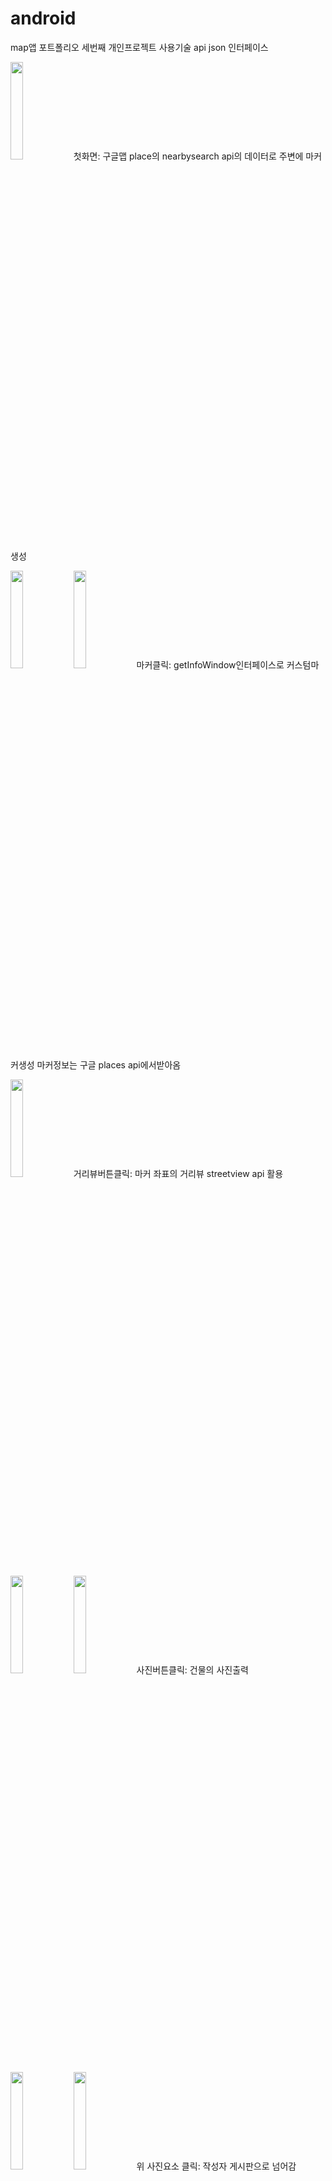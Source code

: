# android
map앱 포트폴리오 세번째 개인프로젝트  사용기술 api json 인터페이스


<img src="https://user-images.githubusercontent.com/48806275/129306883-81b86ff3-f941-4f7e-8cff-52ff4e8a4427.png " width="20%" height="20%"/>첫화면: 구글맵 place의 nearbysearch api의 데이터로 주변에 마커 생성


<img src="https://user-images.githubusercontent.com/48806275/129306889-a31397b8-abad-4e70-a5f6-81e939881219.png" width="20%" height="20%"/><img src="https://user-images.githubusercontent.com/48806275/129306892-43f707db-b50a-4bd8-8eb5-deb5d232b9dd.png" width="20%" height="20%"/>마커클릭: getInfoWindow인터페이스로 커스텀마커생성 마커정보는 구글 places api에서받아옴


<img src="https://user-images.githubusercontent.com/48806275/129306893-f39ebb8f-e320-4e7f-872a-ba386cda1dbc.png" width="20%" height="20%"/>거리뷰버튼클릭: 마커 좌표의 거리뷰 streetview api 활용

<img src="https://user-images.githubusercontent.com/48806275/129306895-4c8b010b-6b81-4611-afae-dca7f23f2a4e.png" width="20%" height="20%"/><img src="https://user-images.githubusercontent.com/48806275/129306897-ae4b0991-61e9-4d0a-8d13-c361c7bd9a18.png" width="20%" height="20%"/>사진버튼클릭: 건물의 사진출력

<img src="https://user-images.githubusercontent.com/48806275/129306900-93d07785-b0a1-43f4-903c-c206c2dcfe41.png" width="20%" height="20%"/><img src="https://user-images.githubusercontent.com/48806275/129306902-fce0860b-d2a0-46e3-ad93-a358a223b37d.png" width="20%" height="20%"/>위 사진요소 클릭: 작성자 게시판으로 넘어감

<img src="https://user-images.githubusercontent.com/48806275/129306905-2d2aa08e-d1ae-4870-bd74-51acec6e0fc5.png" width="20%" height="20%"/>전화버튼클릭

<img src="https://user-images.githubusercontent.com/48806275/129306907-f0bcdc70-2bb5-46e3-95fe-db2842077903.png" width="20%" height="20%"/><img src="https://user-images.githubusercontent.com/48806275/129306911-ec0d69ca-afef-4c01-aaa8-87101db498e8.png" width="20%" height="20%"/>홈페이지버튼클릭

<img src="https://user-images.githubusercontent.com/48806275/129308795-a8ce25f8-8f33-4e2a-924e-0a994559558d.png" width="20%" height="20%"/>아무곳에 맵클릭:해당 좌표에 마커생성 geocoder활용

<img src="https://user-images.githubusercontent.com/48806275/129309199-ccd9c39f-0772-4bb9-ade4-d5a0d5c46722.png " width="20%" height="20%"/><img src="https://user-images.githubusercontent.com/48806275/129309202-ea39ada6-0da4-4eeb-b6a9-3e330305c0ff.png" width="20%" height="20%"/>아무곳의 마커 클릭: 해당 주소출력 geocoder이용  사진은 place api 

<img src="https://user-images.githubusercontent.com/48806275/129306922-1d62eac4-bc52-4a43-adf7-5c81f586d672.png" width="20%" height="20%"/>위 마커의 주변사진버튼 클릭: 마커의 주변 사진을 모아서 출력


<img src="https://user-images.githubusercontent.com/48806275/129306915-de5a86ae-02e9-481a-bafb-77071d83f844.png" width="20%" height="20%"/>마커의 사진이 없다는 오류 나올시

<img src="https://user-images.githubusercontent.com/48806275/129306917-615f5225-3f1d-4204-baff-e2eb7c9e2325.png" width="20%" height="20%"/>검색창 클릭 
<img src="https://user-images.githubusercontent.com/48806275/129306918-8cabd719-5722-4327-ad44-041f10d55d9e.png" width="20%" height="20%"/>검색 자동완성인터페이스 place autocomplete 활용 <img src="https://user-images.githubusercontent.com/48806275/129306919-87f4cbd7-91ef-414d-a923-ab3474cca715.png" width="20%" height="20%"/>검색했을시 좌표에 마커생성<img src="https://user-images.githubusercontent.com/48806275/129306921-44e70c20-f78a-453b-bd2e-081070ba3fc4.png" width="20%" height="20%"/>검색마커클릭


 



